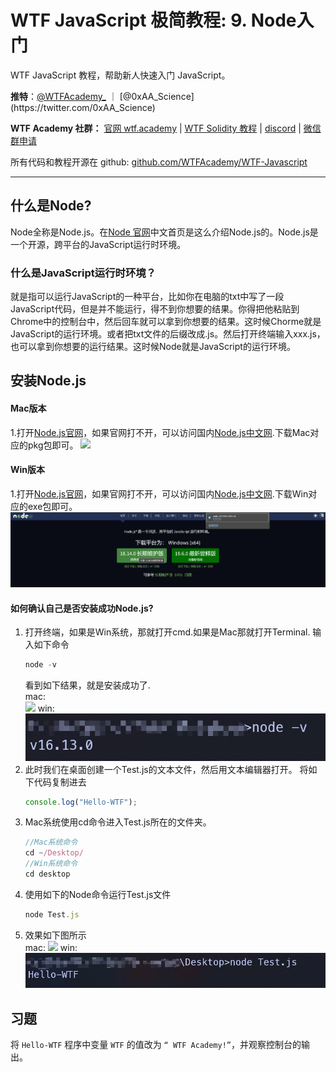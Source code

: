 # WTF JavaScript 极简教程: 9. Node入门

WTF JavaScript 教程，帮助新人快速入门 JavaScript。

**推特**：[@WTFAcademy_](https://twitter.com/WTFAcademy_) ｜ [@0xAA_Science](https://twitter.com/0xAA_Science)

**WTF Academy 社群：** [官网 wtf.academy](https://wtf.academy/) | [WTF Solidity 教程](https://github.com/AmazingAng/WTFSolidity) | [discord](https://discord.wtf.academy/) | [微信群申请](https://docs.google.com/forms/d/e/1FAIpQLSe4KGT8Sh6sJ7hedQRuIYirOoZK_85miz3dw7vA1-YjodgJ-A/viewform?usp=sf_link)

所有代码和教程开源在 github: [github.com/WTFAcademy/WTF-Javascript](https://github.com/WTFAcademy/WTF-Javascript)

---

## 什么是Node?
Node全称是Node.js。在[Node 官网](https://nodejs.org/zh-cn/)中文首页是这么介绍Node.js的。Node.js是一个开源，跨平台的JavaScript运行时环境。
### 什么是JavaScript运行时环境？
就是指可以运行JavaScript的一种平台，比如你在电脑的txt中写了一段JavaScript代码，但是并不能运行，得不到你想要的结果。你得把他粘贴到Chrome中的控制台中，然后回车就可以拿到你想要的结果。这时候Chorme就是JavaScript的运行环境。或者把txt文件的后缀改成.js。然后打开终端输入xxx.js，也可以拿到你想要的运行结果。这时候Node就是JavaScript的运行环境。
## 安装Node.js
#### Mac版本
1.打开[Node.js官网](https://nodejs.org/zh-cn/)，如果官网打不开，可以访问国内[Node.js中文网](http://nodejs.cn/download/).下载Mac对应的pkg包即可。
![](./img/Node_DownLoad.png)
#### Win版本
1.打开[Node.js官网](https://nodejs.org/zh-cn/)，如果官网打不开，可以访问国内[Node.js中文网](http://nodejs.cn/download/).下载Win对应的exe包即可。
![](./img/win/node-download.png)

#### 如何确认自己是否安装成功Node.js?
1. 打开终端，如果是Win系统，那就打开cmd.如果是Mac那就打开Terminal.
输入如下命令
    ```js
    node -v
    ```
    看到如下结果，就是安装成功了.  
    mac:  
    ![](./img/1675338169220.jpg)
    win:  
    ![](./img/win/node-version.png)
2. 此时我们在桌面创建一个Test.js的文本文件，然后用文本编辑器打开。
将如下代码复制进去
    ```js
    console.log("Hello-WTF");
    ```
3. Mac系统使用cd命令进入Test.js所在的文件夹。
    ```js
    //Mac系统命令
    cd ~/Desktop/
    //Win系统命令
    cd desktop
    ```
4. 使用如下的Node命令运行Test.js文件
    ```js
    node Test.js
    ```
5. 效果如下图所示  
mac:
![](./img/result.png)
win:
![](./img/win/node-result.png)
## 习题
将 `Hello-WTF` 程序中变量 `WTF` 的值改为 `“ WTF Academy!”`，并观察控制台的输出。